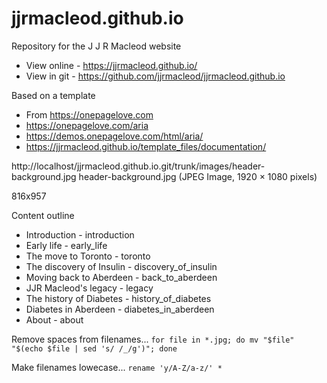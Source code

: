 # jjrmacleod.github.io
Repository for the J J R Macleod website

* View online - https://jjrmacleod.github.io/
* View in git - https://github.com/jjrmacleod/jjrmacleod.github.io

Based on a template 
* From https://onepagelove.com
* https://onepagelove.com/aria
* https://demos.onepagelove.com/html/aria/
* https://jjrmacleod.github.io/template_files/documentation/



http://localhost/jjrmacleod.github.io.git/trunk/images/header-background.jpg
header-background.jpg (JPEG Image, 1920 × 1080 pixels)

816x957


Content outline
* Introduction - introduction
* Early life - early_life
* The move to Toronto - toronto
* The discovery of Insulin - discovery_of_insulin
* Moving back to Aberdeen - back_to_aberdeen
* JJR Macleod's legacy - legacy
* The history of Diabetes - history_of_diabetes
* Diabetes in Aberdeen - diabetes_in_aberdeen
* About  - about




Remove spaces from filenames...
`for file in *.jpg; do mv "$file" "$(echo $file | sed 's/ /_/g')"; done`

Make filenames lowecase...
`rename 'y/A-Z/a-z/' *`